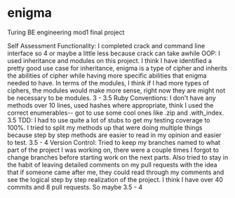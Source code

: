 # enigma
Turing BE engineering mod1 final project

Self Assessment
Functionality: I completed crack and command line interface so 4 or maybe a little less because crack can take awhile
OOP: I used inheritance and modules on this project.  I think I have identified a pretty good use case for inheritance, 
enigma is a type of cipher and inherits the abilities of cipher while having more specific abilities that enigma needed to have.
In terms of the modules, I think if I had more types of ciphers, the modules would make more sense, right now they are might not
be necessary to be modules. 3 - 3.5
Ruby Conventions: I don't have any methods over 10 lines, used hashes where appropriate, think I used the correct enumerables--
got to use some cool ones like .zip and .with_index. 3.5
TDD: I had to use quite a lot of stubs to get my testing coverage to 100%.  I tried to split my methods up that were doing
multiple things because step by step methods are easier to read in my opinion and easier to test. 3.5 - 4
Version Control: Tried to keep my branches named to what part of the project I was working on, there were a couple times I forgot
to change branches before starting work on the next parts. Also tried to stay in the habit of leaving detailed comments on
my pull requests with the idea that if someone came after me, they could read through my comments and see the logical step by 
step realization of the project. I think I have over 40 commits and 8 pull requests. So maybe 3.5 - 4
